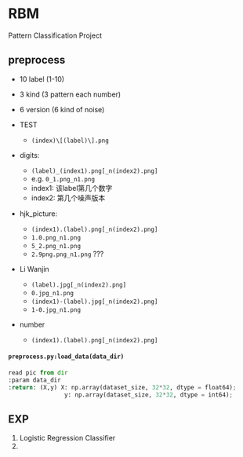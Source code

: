 # RBM
Pattern Classification Project



## preprocess

* 10 label (1-10)
* 3 kind (3 pattern each number)
* 6 version (6 kind of noise)




* TEST
  * `(index)\[(label)\].png`



* digits:
  * `(label)_(index1).png[_n(index2).png]`
  * e.g. `0_1.png_n1.png`
  * index1: 该label第几个数字
  * index2: 第几个噪声版本
* hjk_picture:
  * `(index1).(label).png[_n(index2).png]`
  * `1.0.png_n1.png`
  * `5_2.png_n1.png`
  * `2.9png.png_n1.png` ???
* Li Wanjin
  * `(label).jpg[_n(index2).png]`
  * `0.jpg_n1.png`
  * `(index1)-(label).jpg[_n(index2).png]`
  * `1-0.jpg_n1.png`
* number
  * `(index1).(label).png[_n(index2).png]`



#### `preprocess.py:load_data(data_dir)`

```python
read pic from dir
:param data_dir
:return: (X,y) X: np.array(dataset_size, 32*32, dtype = float64);
                y: np.array(dataset_size, 32*32, dtype = int64);
```



## EXP

1. Logistic Regression Classifier
2. ​